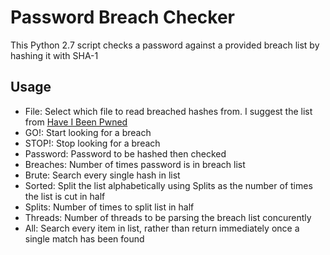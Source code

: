 # Password Breach Checker

This Python 2.7 script checks a password against a provided breach list by hashing it with SHA-1

## Usage

* File: Select which file to read breached hashes from. I suggest the list from [Have I Been Pwned](https://haveibeenpwned.com/Passwords "Named link title")
* GO!: Start looking for a breach
* STOP!: Stop looking for a breach
* Password: Password to be hashed then checked
* Breaches: Number of times password is in breach list
* Brute: Search every single hash in list
* Sorted: Split the list alphabetically using Splits as the number of times the list is cut in half
* Splits: Number of times to split list in half
* Threads: Number of threads to be parsing the breach list concurently
* All: Search every item in list, rather than return immediately once a single match has been found


